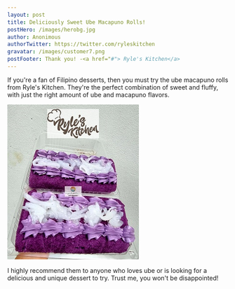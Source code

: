 ```yaml
---
layout: post
title: Deliciously Sweet Ube Macapuno Rolls!
postHero: /images/herobg.jpg
author: Anonimous
authorTwitter: https://twitter.com/ryleskitchen
gravatar: /images/customer7.png
postFooter: Thank you! -<a href="#"> Ryle's Kitchen</a>
---
```



If you're a fan of Filipino desserts, then you must try the ube macapuno rolls from Ryle's Kitchen. They're the perfect combination of sweet and fluffy, with just the right amount of ube and macapuno flavors.

<img class="pull-left" src="/images/073022-1.png" alt="ube macapuno roll cake"><br>

I highly recommend them to anyone who loves ube or is looking for a delicious and unique dessert to try. Trust me, you won't be disappointed!

